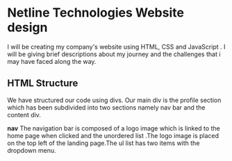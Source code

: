 # Netline Technologies Website design
I will be creating my company's website using HTML, CSS and JavaScript .
I will be giving brief descriptions about my journey and the challenges that i may have faced along the way.

## HTML Structure 
We have structured our code using divs. Our main div is the profile section which has been subdivided into two sections namely nav bar and the content div.

**nav**
The navigation bar is composed of a logo image which is linked to the home page when clicked and the unordered list .The logo image is placed on the top left of the landing page.The ul list has two items with the dropdown menu. 
